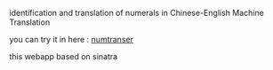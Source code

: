 identification and translation of numerals in Chinese-English Machine Translation

you can try it in here : [numtranser](http://numtranser.herokuapp.com/)

this webapp based on sinatra
